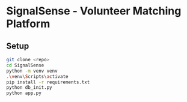 # SignalSense - Volunteer Matching Platform

## Setup
```bash
git clone <repo>
cd SignalSense
python -m venv venv
.\venv\Scripts\activate
pip install -r requirements.txt
python db_init.py
python app.py